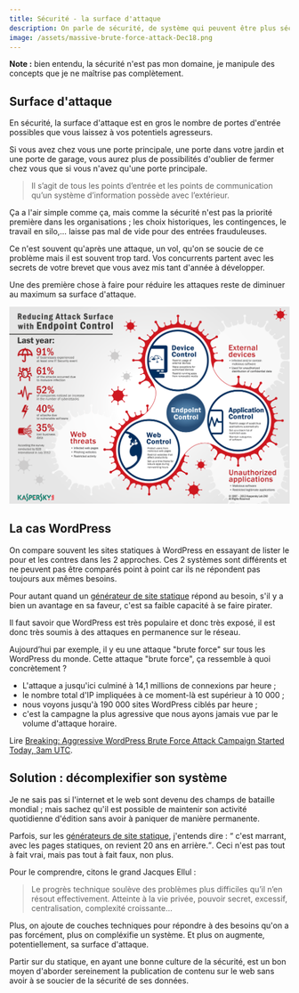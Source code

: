 ```yaml
---
title: Sécurité - la surface d'attaque
description: On parle de sécurité, de système qui peuvent être plus sécurisés que les autres ; mais les failles de sécurité sont partout et il s'agit souvent de problème humain. A rigueur égale en sécurité, il est nécessaire de penser à sa surface d'attaque.
image: /assets/massive-brute-force-attack-Dec18.png
---
```


**Note :** bien entendu, la sécurité n'est pas mon domaine, je manipule des concepts que je ne maîtrise pas complètement.

## Surface d'attaque

En sécurité, la surface d'attaque est en gros le nombre de portes d'entrée possibles que vous laissez à vos potentiels agresseurs.

Si vous avez chez vous une porte principale, une porte dans votre jardin et une porte de garage, vous aurez plus de possibilités d'oublier de fermer chez vous que si vous n'avez qu'une porte principale.

> Il s’agit de tous les points d’entrée et les points de communication qu’un système d’information possède avec l’extérieur.

Ça a l'air simple comme ça, mais comme la sécurité n'est pas la priorité première dans les organisations ; les choix historiques, les contingences, le travail en silo,… laisse pas mal de vide pour des entrées frauduleuses.

Ce n'est souvent qu'après une attaque, un vol, qu'on se soucie de ce problème mais il est souvent trop tard. Vos concurrents partent avec les secrets de votre brevet que vous avez mis tant d'année à développer.

Une des première chose à faire pour réduire les attaques reste de diminuer au maximum sa surface d'attaque.

![Kaspersky Lab Infographic Attack surfaceY](/assets/Kaspersky_Lab_Infographic_B2B_1_reducing_attack_surface.png)

## La cas WordPress

On compare souvent les sites statiques à WordPress en essayant de lister le pour et les contres dans les 2 approches. Ces 2 systèmes sont différents et ne peuvent pas être comparés point à point car ils ne répondent pas toujours aux mêmes besoins.

Pour autant quand un [générateur de site statique](/generateur-site-statique/) répond au besoin, s'il y a bien un avantage en sa faveur, c'est sa faible capacité à se faire pirater.

Il faut savoir que WordPress est très populaire et donc très exposé, il est donc très soumis à des attaques en permanence sur le réseau. 

Aujourd’hui par exemple, il y eu une attaque "brute force" sur tous les WordPress du monde. Cette attaque "brute force", ça ressemble à quoi concrètement ?

* L'attaque a jusqu'ici culminé à 14,1 millions de connexions par heure ;
* le nombre total d'IP impliquées à ce moment-là est supérieur à 10 000 ;
* nous voyons jusqu'à 190 000 sites WordPress ciblés par heure ;
* c'est la campagne la plus agressive que nous ayons jamais vue par le volume d'attaque horaire.

Lire [Breaking: Aggressive WordPress Brute Force Attack Campaign Started Today, 3am UTC](https://www.wordfence.com/blog/2017/12/aggressive-brute-force-wordpress-attack/).

## Solution : décomplexifier son système

Je ne sais pas si l'internet et le web sont devenu des champs de bataille mondial ; mais sachez qu'il est possible de maintenir son activité quotidienne d'édition sans avoir à paniquer de manière permanente.

Parfois, sur les [générateurs de site statique](/generateur-site-statique/), j'entends dire : <q> c'est marrant, avec les pages statiques, on revient 20 ans en arrière.</q>. Ceci n'est pas tout à fait vrai, mais pas tout à fait faux, non plus.

Pour le comprendre, citons le grand Jacques Ellul :

 > Le progrès technique soulève des problèmes plus difficiles qu’il n’en résout effectivement. Atteinte à la vie privée, pouvoir secret, excessif, centralisation, complexité croissante…

Plus, on ajoute de couches techniques pour répondre à des besoins qu'on a pas forcément, plus on compléxifie un système. Et plus on augmente, potentiellement, sa surface d'attaque.

Partir sur du statique, en ayant une bonne culture de la sécurité, est un bon moyen d'aborder sereinement la publication de contenu sur le web sans avoir à se soucier de la sécurité de ses données.